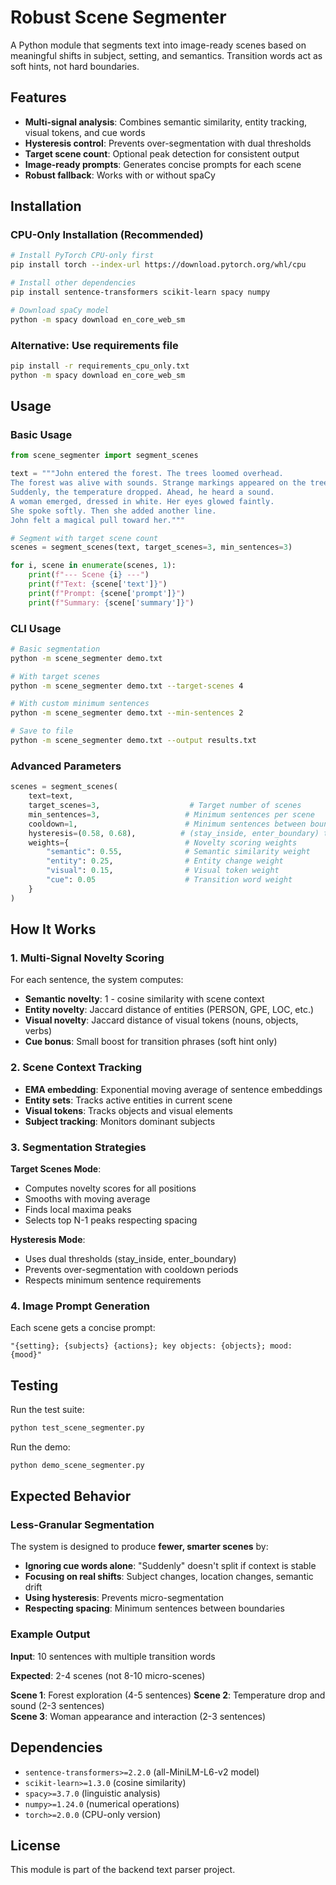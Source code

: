 # Robust Scene Segmenter

A Python module that segments text into image-ready scenes based on meaningful shifts in subject, setting, and semantics. Transition words act as soft hints, not hard boundaries.

## Features

- **Multi-signal analysis**: Combines semantic similarity, entity tracking, visual tokens, and cue words
- **Hysteresis control**: Prevents over-segmentation with dual thresholds
- **Target scene count**: Optional peak detection for consistent output
- **Image-ready prompts**: Generates concise prompts for each scene
- **Robust fallback**: Works with or without spaCy

## Installation

### CPU-Only Installation (Recommended)

```bash
# Install PyTorch CPU-only first
pip install torch --index-url https://download.pytorch.org/whl/cpu

# Install other dependencies
pip install sentence-transformers scikit-learn spacy numpy

# Download spaCy model
python -m spacy download en_core_web_sm
```

### Alternative: Use requirements file

```bash
pip install -r requirements_cpu_only.txt
python -m spacy download en_core_web_sm
```

## Usage

### Basic Usage

```python
from scene_segmenter import segment_scenes

text = """John entered the forest. The trees loomed overhead.
The forest was alive with sounds. Strange markings appeared on the trees.
Suddenly, the temperature dropped. Ahead, he heard a sound.
A woman emerged, dressed in white. Her eyes glowed faintly.
She spoke softly. Then she added another line.
John felt a magical pull toward her."""

# Segment with target scene count
scenes = segment_scenes(text, target_scenes=3, min_sentences=3)

for i, scene in enumerate(scenes, 1):
    print(f"--- Scene {i} ---")
    print(f"Text: {scene['text']}")
    print(f"Prompt: {scene['prompt']}")
    print(f"Summary: {scene['summary']}")
```

### CLI Usage

```bash
# Basic segmentation
python -m scene_segmenter demo.txt

# With target scenes
python -m scene_segmenter demo.txt --target-scenes 4

# With custom minimum sentences
python -m scene_segmenter demo.txt --min-sentences 2

# Save to file
python -m scene_segmenter demo.txt --output results.txt
```

### Advanced Parameters

```python
scenes = segment_scenes(
    text=text,
    target_scenes=3,                    # Target number of scenes
    min_sentences=3,                   # Minimum sentences per scene
    cooldown=1,                        # Minimum sentences between boundaries
    hysteresis=(0.58, 0.68),          # (stay_inside, enter_boundary) thresholds
    weights={                          # Novelty scoring weights
        "semantic": 0.55,              # Semantic similarity weight
        "entity": 0.25,                # Entity change weight
        "visual": 0.15,                # Visual token weight
        "cue": 0.05                    # Transition word weight
    }
)
```

## How It Works

### 1. Multi-Signal Novelty Scoring

For each sentence, the system computes:

- **Semantic novelty**: 1 - cosine similarity with scene context
- **Entity novelty**: Jaccard distance of entities (PERSON, GPE, LOC, etc.)
- **Visual novelty**: Jaccard distance of visual tokens (nouns, objects, verbs)
- **Cue bonus**: Small boost for transition phrases (soft hint only)

### 2. Scene Context Tracking

- **EMA embedding**: Exponential moving average of sentence embeddings
- **Entity sets**: Tracks active entities in current scene
- **Visual tokens**: Tracks objects and visual elements
- **Subject tracking**: Monitors dominant subjects

### 3. Segmentation Strategies

**Target Scenes Mode**:
- Computes novelty scores for all positions
- Smooths with moving average
- Finds local maxima peaks
- Selects top N-1 peaks respecting spacing

**Hysteresis Mode**:
- Uses dual thresholds (stay_inside, enter_boundary)
- Prevents over-segmentation with cooldown periods
- Respects minimum sentence requirements

### 4. Image Prompt Generation

Each scene gets a concise prompt:
```
"{setting}; {subjects} {actions}; key objects: {objects}; mood: {mood}"
```

## Testing

Run the test suite:

```bash
python test_scene_segmenter.py
```

Run the demo:

```bash
python demo_scene_segmenter.py
```

## Expected Behavior

### Less-Granular Segmentation

The system is designed to produce **fewer, smarter scenes** by:

- **Ignoring cue words alone**: "Suddenly" doesn't split if context is stable
- **Focusing on real shifts**: Subject changes, location changes, semantic drift
- **Using hysteresis**: Prevents micro-segmentation
- **Respecting spacing**: Minimum sentences between boundaries

### Example Output

**Input**: 10 sentences with multiple transition words

**Expected**: 2-4 scenes (not 8-10 micro-scenes)

**Scene 1**: Forest exploration (4-5 sentences)
**Scene 2**: Temperature drop and sound (2-3 sentences)  
**Scene 3**: Woman appearance and interaction (2-3 sentences)

## Dependencies

- `sentence-transformers>=2.2.0` (all-MiniLM-L6-v2 model)
- `scikit-learn>=1.3.0` (cosine similarity)
- `spacy>=3.7.0` (linguistic analysis)
- `numpy>=1.24.0` (numerical operations)
- `torch>=2.0.0` (CPU-only version)

## License

This module is part of the backend text parser project.
